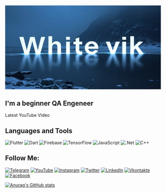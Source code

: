 ![Header](https://github.com/Whitevik/Whitevik/blob/main/assets/whitevik.jpg)

## I'm a beginner QA Engeneer

Latest YouTube Video

## Languages and Tools

![Flutter](https://img.shields.io/badge/-Flutter-090909?style=for-the-badge&logo=flutter&logoColor=47C5FB)
![Dart](https://img.shields.io/badge/-Dart-090909?style=for-the-badge&logo=dart&logoColor=097CDB)
![Firebase](https://img.shields.io/badge/-Firebase-090909?style=for-the-badge&logo=firebase&logoColor=F8C52C)
![TensorFlow](https://img.shields.io/badge/-TensorFlow-090909?style=for-the-badge&logo=tensorflow&logoColor=F88C00)
![JavaScript](https://img.shields.io/badge/-JavaScript-090909?style=for-the-badge&logo=JavaScript&logoColor=E9D54D)
![.Net](https://img.shields.io/badge/-Framework-090909?style=for-the-badge&logo=.net&logoColor=E5D3FF)
![C++](https://img.shields.io/badge/-C++-090909?style=for-the-badge&logo=C%2b%2b&logoColor=6296CC)


## Follow Me:
[![Telegram](https://img.shields.io/badge/-Telegram-090909?style=for-the-badge&logo=telegram&logoColor=27A0D9)](https://t.me/)
[![YouTube](https://img.shields.io/badge/-YouTube-090909?style=for-the-badge&logo=YouTube&logoColor=FF0000)](https://www.youtube.com/)
[![Instagram](https://img.shields.io/badge/-Instagram-090909?style=for-the-badge&logo=instagram&logoColor=B4068E)](https://www.instagram.com/)
[![Twitter](https://img.shields.io/badge/-Twitter-090909?style=for-the-badge&logo=twitter&logoColor=white)](https://twitter.com/)
[![LinkedIn](https://img.shields.io/badge/-LinkedIn-090909?style=for-the-badge&logo=linkedin&logoColor=white)](https://www.linkedin.com/in/)
[![Vkontakte](https://img.shields.io/badge/-Vkontakte-090909?style=for-the-badge&logo=Vk&logoColor=4F7DB3)](https://vk.com/)
[![Facebook](https://img.shields.io/badge/-Facebook-090909?style=for-the-badge&logo=Facebook&logoColor=1195F5)](https://www.facebook.com/)

[![Anurag's GitHub stats](https://github-readme-stats.vercel.app/api?username=Whitevik&show_icons=true&theme=tokyonight)](https://github.com/anuraghazra/github-readme-stats)
